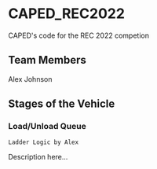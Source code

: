 # CAPED_REC2022
CAPED's code for the REC 2022 competion

## Team Members
Alex Johnson

## Stages of the Vehicle

### Load/Unload Queue
	Ladder Logic by Alex
Description here...
